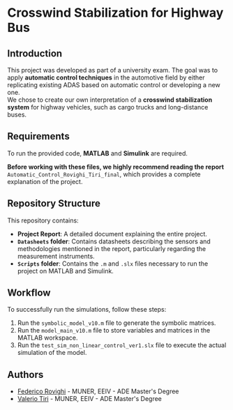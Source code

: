 # Crosswind Stabilization for Highway Bus

## Introduction
This project was developed as part of a university exam. The goal was to apply **automatic control techniques** in the automotive field by either replicating existing ADAS based on automatic control or developing a new one.  
We chose to create our own interpretation of a **crosswind stabilization system** for highway vehicles, such as cargo trucks and long-distance buses.

## Requirements
To run the provided code, **MATLAB** and **Simulink** are required.  

**Before working with these files, we highly recommend reading the report** `Automatic_Control_Rovighi_Tiri_final`, which provides a complete explanation of the project.

## Repository Structure
This repository contains:  
- **Project Report**: A detailed document explaining the entire project.  
- **`Datasheets` folder**: Contains datasheets describing the sensors and methodologies mentioned in the report, particularly regarding the measurement instruments.  
- **`Scripts` folder**: Contains the `.m` and `.slx` files necessary to run the project on MATLAB and Simulink.  

## Workflow
To successfully run the simulations, follow these steps:  
1. Run the `symbolic_model_v10.m` file to generate the symbolic matrices.  
2. Run the `model_main_v10.m` file to store variables and matrices in the MATLAB workspace.  
3. Run the `test_sim_non_linear_control_ver1.slx` file to execute the actual simulation of the model.  

## Authors
- [Federico Rovighi](https://github.com/federovighi) - MUNER, EEIV - ADE Master's Degree  
- [Valerio Tiri](https://github.com/TiriV00) - MUNER, EEIV - ADE Master's Degree  

